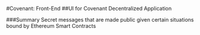 #Covenant: Front-End
##UI for Covenant Decentralized Application

###Summary
Secret messages that are made public given certain situations bound by Ethereum Smart Contracts

